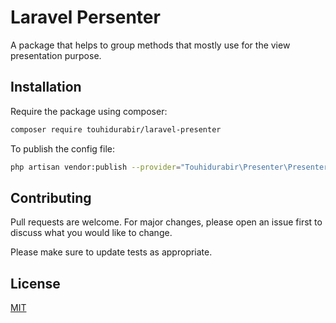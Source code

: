 # Laravel Persenter

A package that helps to group methods that mostly use for the view presentation purpose.

## Installation

Require the package using composer:

```bash
composer require touhidurabir/laravel-presenter
```

To publish the config file:
```bash
php artisan vendor:publish --provider="Touhidurabir\Presenter\PresenterServiceProvider" --tag=config
```

## Contributing
Pull requests are welcome. For major changes, please open an issue first to discuss what you would like to change.

Please make sure to update tests as appropriate.

## License
[MIT](./LICENSE.md)
